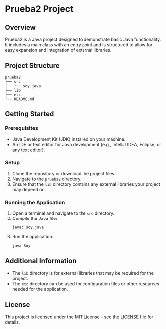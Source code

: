 # Prueba2 Project

## Overview
Prueba2 is a Java project designed to demonstrate basic Java functionality. It includes a main class with an entry point and is structured to allow for easy expansion and integration of external libraries.

## Project Structure
```
prueba2
├── src
│   └── soy.java
├── lib
├── etc
└── README.md
```

## Getting Started

### Prerequisites
- Java Development Kit (JDK) installed on your machine.
- An IDE or text editor for Java development (e.g., IntelliJ IDEA, Eclipse, or any text editor).

### Setup
1. Clone the repository or download the project files.
2. Navigate to the `prueba2` directory.
3. Ensure that the `lib` directory contains any external libraries your project may depend on.

### Running the Application
1. Open a terminal and navigate to the `src` directory.
2. Compile the Java file:
   ```
   javac soy.java
   ```
3. Run the application:
   ```
   java Soy
   ```

## Additional Information
- The `lib` directory is for external libraries that may be required for the project.
- The `etc` directory can be used for configuration files or other resources needed for the application.

## License
This project is licensed under the MIT License - see the LICENSE file for details.